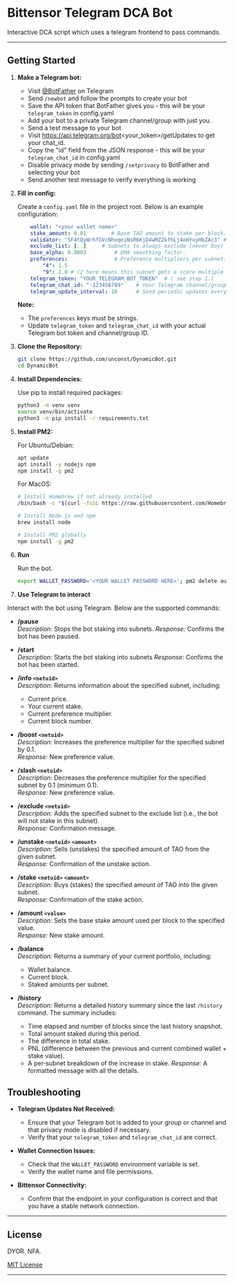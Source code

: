 # Bittensor Telegram DCA Bot

Interactive DCA script which uses a telegram frontend to pass commands.

---

## Getting Started

1. **Make a Telegram bot:**
   - Visit [@BotFather](https://t.me/BotFather) on Telegram
   - Send `/newbot` and follow the prompts to create your bot
   - Save the API token that BotFather gives you - this will be your `telegram_token` in config.yaml
   - Add your bot to a private Telegram channel/group with just you.
   - Send a test message to your bot
   - Visit https://api.telegram.org/bot<your_token>/getUpdates to get your chat_id.
   - Copy the "id" field from the JSON response - this will be your `telegram_chat_id` in config.yaml
   - Disable privacy mode by sending `/setprivacy` to BotFather and selecting your bot
   - Send another test message to verify everything is working

2. **Fill in config:**

    Create a `config.yaml` file in the project root. Below is an example configuration:

    ```yaml
        wallet: "<your wallet name>"
        stake_amount: 0.01        # Base TAO amount to stake per block.
        validator: "5F4tQyWrhfGVcNhoqeiNsR6KjD4wMZ2kfhLj4oHYuyHbZAc3" # OTF
        exclude_list: [..]     # Subnets to always exclude (never buy)
        base_alpha: 0.0003         # EMA smoothing factor.
        preferences:               # Preference multipliers per subnet.
            "4": 1.5
            "9": 2.0 # (2 here means this subnet gets a score multiple of 2x when choosing the best subnet to DCA into.
        telegram_token: "YOUR_TELEGRAM_BOT_TOKEN"  # ( see step 1.)
        telegram_chat_id: "-123456789"    # Your Telegram channel/group chat ID ( see step 1.)
        telegram_update_interval: 10      # Send periodic updates every 10 blocks.
    ```

    **Note:**  
    - The `preferences` keys must be strings.  
    - Update `telegram_token` and `telegram_chat_id` with your actual Telegram bot token and channel/group ID.


3. **Clone the Repository:**

   ```bash
   git clone https://github.com/unconst/DynamicBot.git
   cd DynamicBot
   ```

4. **Install Dependencies:**

    Use pip to install required packages:

    ```bash
    python3 -m venv venv
    source venv/bin/activate
    python3 -m pip install -r requirements.txt
    ```

5. **Install PM2:**

    For Ubuntu/Debian:
    ```bash
    apt update
    apt install -y nodejs npm
    npm install -g pm2
    ```

    For MacOS:
    ```bash
    # Install Homebrew if not already installed
    /bin/bash -c "$(curl -fsSL https://raw.githubusercontent.com/Homebrew/install/HEAD/install.sh)"
    
    # Install Node.js and npm
    brew install node
    
    # Install PM2 globally
    npm install -g pm2
    ```

6. **Run**

    Run the bot.
   
    ```bash
    export WALLET_PASSWORD='<YOUR WALLET PASSWORD HERE>'; pm2 delete autobot; pm2 start autobot.py --interpreter python3 --name autobot --cron-restart="0 * * * *"; pm2 logs autobot
    ```

7. **Use Telegram to interact**

Interact with the bot using Telegram. Below are the supported commands:

- **/pause**  
  _Description:_ Stops the bot staking into subnets.
  _Response:_ Confirms the bot has been paused.

- **/start**  
  _Description:_ Starts the bot staking into subnets
  _Response:_ Confirms the bot has been started.

- **/info `<netuid>`**  
  _Description:_ Returns information about the specified subnet, including:
  - Current price.
  - Your current stake.
  - Current preference multiplier.
  - Current block number.

- **/boost `<netuid>`**  
  _Description:_ Increases the preference multiplier for the specified subnet by 0.1.  
  _Response:_ New preference value.

- **/slash `<netuid>`**  
  _Description:_ Decreases the preference multiplier for the specified subnet by 0.1 (minimum 0.1).  
  _Response:_ New preference value.

- **/exclude `<netuid>`**  
  _Description:_ Adds the specified subnet to the exclude list (i.e., the bot will not stake in this subnet).  
  _Response:_ Confirmation message.

- **/unstake `<netuid>` `<amount>`**  
  _Description:_ Sells (unstakes) the specified amount of TAO from the given subnet.  
  _Response:_ Confirmation of the unstake action.

- **/stake `<netuid>` `<amount>`**  
  _Description:_ Buys (stakes) the specified amount of TAO into the given subnet.  
  _Response:_ Confirmation of the stake action.

- **/amount `<value>`**  
  _Description:_ Sets the base stake amount used per block to the specified value.  
  _Response:_ New stake amount.

- **/balance**  
  _Description:_ Returns a summary of your current portfolio, including:
  - Wallet balance.
  - Current block.
  - Staked amounts per subnet.

- **/history**  
  _Description:_ Returns a detailed history summary since the last `/history` command. The summary includes:
  - Time elapsed and number of blocks since the last history snapshot.
  - Total amount staked during this period.
  - The difference in total stake.
  - PNL (difference between the previous and current combined wallet + stake value).
  - A per‑subnet breakdown of the increase in stake.
  _Response:_ A formatted message with all the details.


## Troubleshooting

- **Telegram Updates Not Received:**  
  - Ensure that your Telegram bot is added to your group or channel and that privacy mode is disabled if necessary.
  - Verify that your `telegram_token` and `telegram_chat_id` are correct.
  
- **Wallet Connection Issues:**  
  - Check that the `WALLET_PASSWORD` environment variable is set.
  - Verify the wallet name and file permissions.

- **Bittensor Connectivity:**  
  - Confirm that the endpoint in your configuration is correct and that you have a stable network connection.

---

## License

DYOR. NFA.

[MIT License](LICENSE)

---
